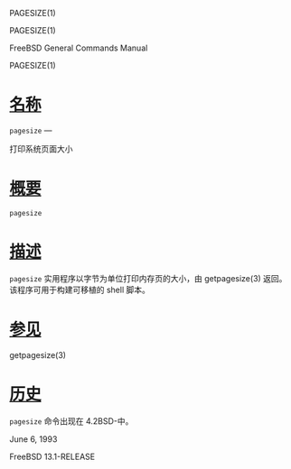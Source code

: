   PAGESIZE(1)  

PAGESIZE(1)

FreeBSD General Commands Manual

PAGESIZE(1)

[名称](#__u540D___u79F0_)
=======================

`pagesize` —

打印系统页面大小

[概要](#__u6982___u8981_)
=======================

`pagesize`

[描述](#__u63CF___u8FF0_)
=======================

`pagesize` 实用程序以字节为单位打印内存页的大小，由 getpagesize(3) 返回。该程序可用于构建可移植的 shell 脚本。

[参见](#__u53C2___u89C1_)
=======================

getpagesize(3)

[历史](#__u5386___u53F2_)
=======================

`pagesize` 命令出现在 4.2BSD-中。

June 6, 1993

FreeBSD 13.1-RELEASE